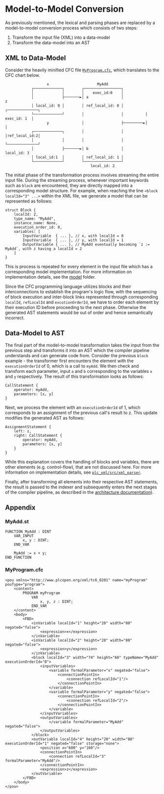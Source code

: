# Model-to-Model Conversion

As previously mentioned, the lexical and parsing phases are replaced by a model-to-model conversion process which consists of two steps:
1. Transform the input file (XML) into a data-model
2. Transform the data-model into an AST

## XML to Data-Model

Consider the heavily minified CFC file [`MyProgram.cfc`](m2m.md#myprogramcfc), which translates to the CFC chart below.
```ignore
                   x                      MyAdd
            ┌─────────────┐        ┌─────────────────┐
            │             │        │    exec_id:0    │
            │             ├───────►│ a               │                 z
            │ local_id: 0 │        │ ref_local_id: 0 │          ┌──────────────┐
            └─────────────┘        │                 │          │  exec_id: 1  │
                   y               │                 ├─────────►│              │
            ┌─────────────┐        │                 │          │ref_local_id:2│
            │             │        │                 │          └──────────────┘
            │             ├───────►│ b               │             local_id: 3
            │ local_id:1  │        │ ref_local_id: 1 │
            └─────────────┘        └─────────────────┘
                                       local_id: 2
``` 

The initial phase of the transformation process involves streaming the entire input file.
During the streaming process, whenever important keywords such as `block` are encountered, they are directly mapped into a corresponding model structure. 
For example, when reaching the line `<block localId="3" ...>` within the XML file, we generate a model that can be represented as follows:
```rust,ignore
struct Block {
    localId: 2,
    type_name: "MyAdd",
    instance_name: None,
    execution_order_id: 0,
    variables: [
        InputVariable  { ... }, // x, with localId = 0
        InputVariable  { ... }, // y, with localId = 1
        OutputVariable { ... }, // MyAdd eventually becoming `z := MyAdd`, with z having a localId = 2
    ]
}
```

This is process is repeated for every element in the input file which has a corresponding model implementation. For more information on implementation details, see the [model](https://github.com/PLC-lang/rusty/tree/master/compiler/plc_xml/src/model) folder.

Since the CFC programming language utilizes blocks and their interconnections to establish the program's logic flow,
with the sequencing of block execution and inter-block links represented through corresponding `localId`, `refLocalId` and `excutionOrderId`,
we have to order each element by their execution ID before proceeding to the next phase. 
Otherwise the generated AST statements would be out of order and hence semantically incorrect.

## Data-Model to AST
The final part of the model-to-model transformation takes the input from the previous step and transforms it into an AST which the compiler pipeline understands and can generate code from.
Consider the previous `block` example - the transformer first encounters the element with the `executionOrderId` of 0, which is a call to `myAdd`.
We then check and transform each parameter, input `a` and `b` corresponding to the variables `x` and `y` respectively. The result of this transformation looks as follows:

```rust,ignore
CallStatement { 
    operator: myAdd, 
    parameters: [x, y] 
}
```

   Next, we process the element with an `executionOrderId` of 1, which corresponds to an assignment of the previous call's result to z. This update modifies the generated AST as follows:

```rust,ignore
AssignmentStatement {
    left: z, 
    right: CallStatement {
        operator: myAdd,
        parameters: [x, y]
    }
}
```

While this explanation covers the handling of blocks and variables, there are other elements (e.g. control-flow), that are not discussed here. For more information on implementation details, see [`plc_xml/src/xml_parser`](https://github.com/PLC-lang/rusty/tree/master/compiler/plc_xml/src/xml_parser).

Finally, after transforming all elements into their respective AST statements, the result is passed to the indexer and subsequently enters the next stages of the compiler pipeline, as described in the [architecture documentation](../arch/architecture.md#rusty-frontend-architecture)).

## Appendix
### MyAdd.st
```st,ignore
FUNCTION MyAdd : DINT
    VAR_INPUT
        x, y : DINT;
    END_VAR

    MyAdd := x + y;
END_FUNCTION
```

### MyProgram.cfc
```xml,ignore
<pou xmlns="http://www.plcopen.org/xml/tc6_0201" name="myProgram" pouType="program">
    <content>
        PROGRAM myProgram
            VAR
                x, y, z : DINT;
            END_VAR
    </content>
    <body>
        <FBD>
            <inVariable localId="1" height="20" width="80" negated="false">
                <expression>x</expression>
            </inVariable>
            <inVariable localId="2" height="20" width="80" negated="false">
                <expression>y</expression>
            </inVariable>
            <block localId="3" width="74" height="60" typeName="MyAdd" executionOrderId="0">
                <inputVariables>
                    <variable formalParameter="x" negated="false">
                        <connectionPointIn>
                            <connection refLocalId="1"/>
                        </connectionPointIn>
                    </variable>
                    <variable formalParameter="y" negated="false">
                        <connectionPointIn>
                            <connection refLocalId="2"/>
                        </connectionPointIn>
                    </variable>
                </inputVariables>
                <outputVariables>
                    </variable formalParameter="MyAdd" negated="false">
                </outputVariables>
            </block>
            <outVariable localId="4" height="20" width="80" executionOrderId="1" negated="false" storage="none">
                <position x="680" y="160"/>
                <connectionPointIn>
                    <connection refLocalId="3" formalParameter="MyAdd"/>
                </connectionPointIn>
                <expression>z</expression>
            </outVariable>
        </FBD>
    </body>
</pou>
```
